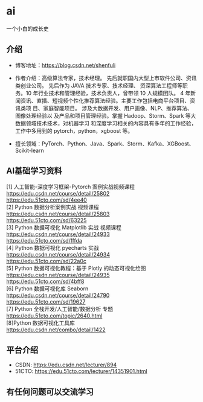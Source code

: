 # ai
一个小白的成长史

## 介绍

* 博客地址：https://blog.csdn.net/shenfuli
* 作者介绍：高级算法专家，技术经理。
先后就职国内大型上市软件公司、资讯类创业公司。 先后作为 JAVA 技术专家、技术经理、
资深算法工程师等职务。10 年行业技术和管理经验，技术负责人，曾带领 10 人规模团队。
4 年新闻资讯、直播、短视频个性化推荐算法经验。主要工作包括电商平台项目、资讯类项
目、家庭智能项目。 涉及大数据开发、用户画像、NLP、推荐算法、图像处理经验以
及产品和项目管理经验。掌握 Hadoop、Storm、Spark 等大数据领域技术技术，对机器学习
和深度学习相关的内容具有多年的工作经验，工作中多用到的 pytorch，python，xgboost 等。

* 擅长领域：PyTorch、Python、Java、Spark、Storm、Kafka、XGBoost、Scikit-learn


## AI基础学习资料
[1] 人工智能-深度学习框架-Pytorch 案例实战视频课程<br>
https://edu.csdn.net/course/detail/25802<br>
https://edu.51cto.com/sd/4ee40<br>
[2] Python 数据分析案例实战 视频课程<br>
https://edu.csdn.net/course/detail/25803<br>
https://edu.51cto.com/sd/63225<br>
[3] Python 数据可视化 Matplotlib 实战 视频课程<br>
https://edu.csdn.net/course/detail/24933<br>
https://edu.51cto.com/sd/fffda<br>
[4] Python 数据可视化 pyecharts 实战<br>
https://edu.csdn.net/course/detail/24934<br>
https://edu.51cto.com/sd/22a0c<br>
[5] Python 数据可视化教程：基于 Plotly 的动态可视化绘图<br>
https://edu.csdn.net/course/detail/24935<br>
https://edu.51cto.com/sd/4bff8<br>
[6] Python 数据可视化库 Seaborn<br>
https://edu.csdn.net/course/detail/24790<br>
https://edu.51cto.com/sd/19627<br>
[7] Python 全栈开发/人工智能/数据分析 专题<br>
https://edu.51cto.com/topic/2640.html<br>
[8]Python 数据可视化工具库<br>
https://edu.csdn.net/combo/detail/1422<br>

## 平台介绍
* CSDN: https://edu.csdn.net/lecturer/894
* 51CTO: https://edu.51cto.com/lecturer/14351901.html

## 有任何问题可以交流学习


